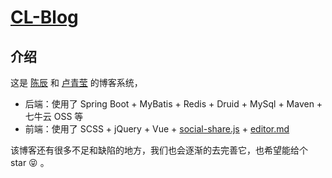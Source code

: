# [CL-Blog](https://github.com/AppBanChe/cl-blog)

## 介绍

这是 [陈辰](https://github.com/AppBanChe) 和 [卢青莹](https://github.com/luqingying) 的博客系统，

- 后端：使用了 Spring Boot + MyBatis + Redis + Druid + MySql  + Maven + 七牛云 OSS 等
- 前端：使用了 SCSS + jQuery + Vue + [social-share.js](https://github.com/overtrue/share.js) + [editor.md](http://pandao.github.io/editor.md/)

该博客还有很多不足和缺陷的地方，我们也会逐渐的去完善它，也希望能给个 star :stuck_out_tongue_closed_eyes: 。